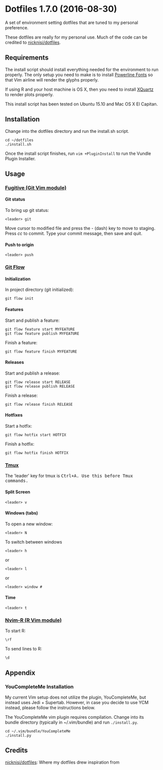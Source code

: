 # Dotfiles 1.7.0 (2016-08-30)
A set of environment setting dotfiles that are tuned to my personal preference.

These dotfiles are really for my personal use. Much of the code can be credited
to [nicknisi/dotfiles](https://github.com/nicknisi/dotfiles).

## Requirements
The install script should install everything needed for the environment to run properly.
The only setup you need to make is to install [Powerline Fonts](https://github.com/powerline/fonts) so that Vim
airline will render the glyphs properly.

If using R and your host machine is OS X, then you need to install
[XQuartz](http://www.xquartz.org) to render plots properly.

This install script has been tested on Ubuntu 15.10 and Mac OS X El Capitan.

## Installation
Change into the dotfiles directory and run the install.sh script.

```
cd ~/dotfiles
./install.sh
```

Once the install script finishes, run `vim +PluginInstall` to run the Vundle
Plugin Installer.

## Usage
### [Fugitive (Git Vim module)](https://github.com/tpope/vim-fugitive)
#### Git status
To bring up git status:
```
<leader> git
```
Move cursor to modified file and press the *-* (dash) key to move to staging.
Press *cc* to commit. Type your commit message, then save and quit.

#### Push to origin
```
<leader> push
```

### [Git Flow](http://danielkummer.github.io/git-flow-cheatsheet/)
#### Initialization
In project directory (git initialized):
```
git flow init
```

#### Features
Start and publish a feature:
```
git flow feature start MYFEATURE
git flow feature publish MYFEATURE
```

Finish a feature:
```
git flow feature finish MYFEATURE
```

#### Releases
Start and publish a release:
```
git flow release start RELEASE
git flow release publish RELEASE
```

Finish a release:
```
git flow release finish RELEASE
```

#### Hotfixes
Start a hotfix:
```
git flow hotfix start HOTFIX
```

Finish a hotfix:
```
git flow hotfix finish HOTFIX
```

### [Tmux](https://tmux.github.io)
The 'leader' key for tmux is <kbd>Ctrl+A<kbd>. Use this before Tmux commands.

#### Split Screen
```
<leader> v
```

#### Windows (tabs)
To open a new window:
```
<leader> N
```
To switch between windows
```
<leader> h
```
or
```
<leader> l
```
or
```
<leader> window #
```

#### Time
```
<leader> t
```

### [Nvim-R (R Vim module)](https://github.com/jalvesaq/Nvim-R/blob/master/doc/Nvim-R.txt)
To start R:
```
\rf
```
To send lines to R:
```
\d
```


## Appendix

### YouCompleteMe Installation
My current Vim setup does not utilize the plugin, YouCompleteMe, but instead
uses Jedi + Supertab. However, in case you decide to use YCM instead, please
follow the instructions below.

The YouCompleteMe vim plugin requires compilation. Change into its bundle
directory (typically in ~/.vim/bundle) and run `./install.py`.

```
cd ~/.vim/bundle/YouCompleteMe
./install.py
```

## Credits

[nicknisi/dotfiles](https://github.com/nicknisi/dotfiles): Where my dotfiles drew inspiration from
